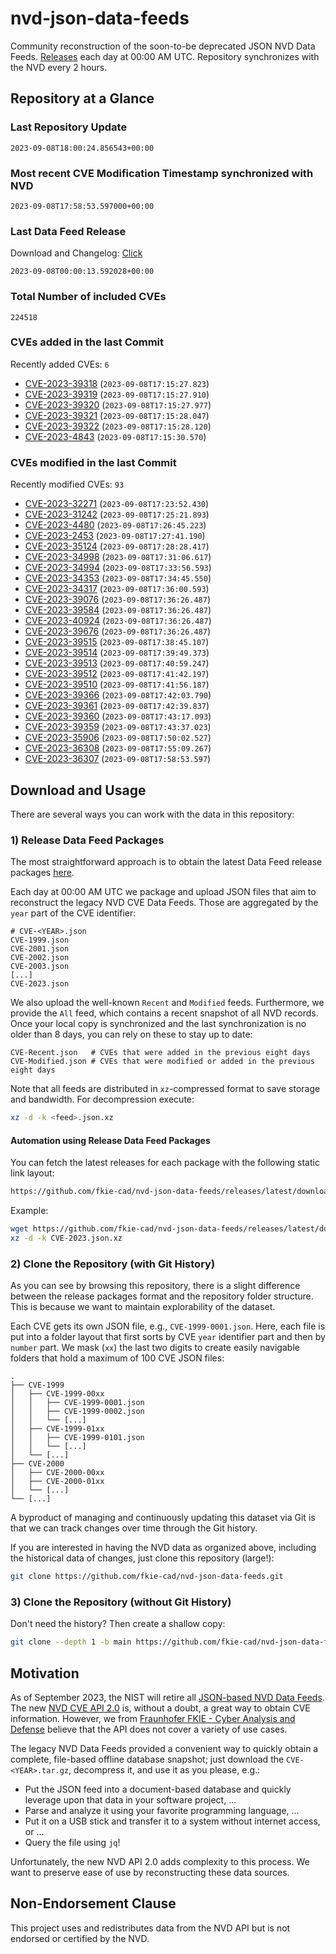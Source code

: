 # nvd-json-data-feeds

Community reconstruction of the soon-to-be deprecated JSON NVD Data Feeds. 
[Releases](https://github.com/fkie-cad/nvd-json-data-feeds/releases/latest) each day at 00:00 AM UTC.
Repository synchronizes with the NVD every 2 hours.

## Repository at a Glance

### Last Repository Update

```plain
2023-09-08T18:00:24.856543+00:00
```

### Most recent CVE Modification Timestamp synchronized with NVD

```plain
2023-09-08T17:58:53.597000+00:00
```

### Last Data Feed Release

Download and Changelog: [Click](https://github.com/fkie-cad/nvd-json-data-feeds/releases/latest)

```plain
2023-09-08T00:00:13.592028+00:00
```

### Total Number of included CVEs

```plain
224518
```

### CVEs added in the last Commit

Recently added CVEs: `6`

* [CVE-2023-39318](CVE-2023/CVE-2023-393xx/CVE-2023-39318.json) (`2023-09-08T17:15:27.823`)
* [CVE-2023-39319](CVE-2023/CVE-2023-393xx/CVE-2023-39319.json) (`2023-09-08T17:15:27.910`)
* [CVE-2023-39320](CVE-2023/CVE-2023-393xx/CVE-2023-39320.json) (`2023-09-08T17:15:27.977`)
* [CVE-2023-39321](CVE-2023/CVE-2023-393xx/CVE-2023-39321.json) (`2023-09-08T17:15:28.047`)
* [CVE-2023-39322](CVE-2023/CVE-2023-393xx/CVE-2023-39322.json) (`2023-09-08T17:15:28.120`)
* [CVE-2023-4843](CVE-2023/CVE-2023-48xx/CVE-2023-4843.json) (`2023-09-08T17:15:30.570`)


### CVEs modified in the last Commit

Recently modified CVEs: `93`

* [CVE-2023-32271](CVE-2023/CVE-2023-322xx/CVE-2023-32271.json) (`2023-09-08T17:23:52.430`)
* [CVE-2023-31242](CVE-2023/CVE-2023-312xx/CVE-2023-31242.json) (`2023-09-08T17:25:21.893`)
* [CVE-2023-4480](CVE-2023/CVE-2023-44xx/CVE-2023-4480.json) (`2023-09-08T17:26:45.223`)
* [CVE-2023-2453](CVE-2023/CVE-2023-24xx/CVE-2023-2453.json) (`2023-09-08T17:27:41.190`)
* [CVE-2023-35124](CVE-2023/CVE-2023-351xx/CVE-2023-35124.json) (`2023-09-08T17:28:28.417`)
* [CVE-2023-34998](CVE-2023/CVE-2023-349xx/CVE-2023-34998.json) (`2023-09-08T17:31:06.617`)
* [CVE-2023-34994](CVE-2023/CVE-2023-349xx/CVE-2023-34994.json) (`2023-09-08T17:33:56.593`)
* [CVE-2023-34353](CVE-2023/CVE-2023-343xx/CVE-2023-34353.json) (`2023-09-08T17:34:45.550`)
* [CVE-2023-34317](CVE-2023/CVE-2023-343xx/CVE-2023-34317.json) (`2023-09-08T17:36:00.593`)
* [CVE-2023-39076](CVE-2023/CVE-2023-390xx/CVE-2023-39076.json) (`2023-09-08T17:36:26.487`)
* [CVE-2023-39584](CVE-2023/CVE-2023-395xx/CVE-2023-39584.json) (`2023-09-08T17:36:26.487`)
* [CVE-2023-40924](CVE-2023/CVE-2023-409xx/CVE-2023-40924.json) (`2023-09-08T17:36:26.487`)
* [CVE-2023-39676](CVE-2023/CVE-2023-396xx/CVE-2023-39676.json) (`2023-09-08T17:36:26.487`)
* [CVE-2023-39515](CVE-2023/CVE-2023-395xx/CVE-2023-39515.json) (`2023-09-08T17:38:45.107`)
* [CVE-2023-39514](CVE-2023/CVE-2023-395xx/CVE-2023-39514.json) (`2023-09-08T17:39:49.373`)
* [CVE-2023-39513](CVE-2023/CVE-2023-395xx/CVE-2023-39513.json) (`2023-09-08T17:40:59.247`)
* [CVE-2023-39512](CVE-2023/CVE-2023-395xx/CVE-2023-39512.json) (`2023-09-08T17:41:42.197`)
* [CVE-2023-39510](CVE-2023/CVE-2023-395xx/CVE-2023-39510.json) (`2023-09-08T17:41:56.187`)
* [CVE-2023-39366](CVE-2023/CVE-2023-393xx/CVE-2023-39366.json) (`2023-09-08T17:42:03.790`)
* [CVE-2023-39361](CVE-2023/CVE-2023-393xx/CVE-2023-39361.json) (`2023-09-08T17:42:39.837`)
* [CVE-2023-39360](CVE-2023/CVE-2023-393xx/CVE-2023-39360.json) (`2023-09-08T17:43:17.093`)
* [CVE-2023-39359](CVE-2023/CVE-2023-393xx/CVE-2023-39359.json) (`2023-09-08T17:43:37.023`)
* [CVE-2023-35906](CVE-2023/CVE-2023-359xx/CVE-2023-35906.json) (`2023-09-08T17:50:02.527`)
* [CVE-2023-36308](CVE-2023/CVE-2023-363xx/CVE-2023-36308.json) (`2023-09-08T17:55:09.267`)
* [CVE-2023-36307](CVE-2023/CVE-2023-363xx/CVE-2023-36307.json) (`2023-09-08T17:58:53.597`)


## Download and Usage

There are several ways you can work with the data in this repository:

### 1) Release Data Feed Packages

The most straightforward approach is to obtain the latest Data Feed release packages [here](https://github.com/fkie-cad/nvd-json-data-feeds/releases/latest).

Each day at 00:00 AM UTC we package and upload JSON files that aim to reconstruct the legacy NVD CVE Data Feeds.
Those are aggregated by the `year` part of the CVE identifier:

```
# CVE-<YEAR>.json
CVE-1999.json
CVE-2001.json
CVE-2002.json
CVE-2003.json
[...]
CVE-2023.json
```

We also upload the well-known `Recent` and `Modified` feeds.
Furthermore, we provide the `All` feed, which contains a recent snapshot of all NVD records.
Once your local copy is synchronized and the last synchronization is no older than 8 days, you can rely on these to stay up to date:

```plain
CVE-Recent.json   # CVEs that were added in the previous eight days
CVE-Modified.json # CVEs that were modified or added in the previous eight days
```

Note that all feeds are distributed in `xz`-compressed format to save storage and bandwidth.
For decompression execute:

```sh
xz -d -k <feed>.json.xz
```


#### Automation using Release Data Feed Packages

You can fetch the latest releases for each package with the following static link layout:

```sh
https://github.com/fkie-cad/nvd-json-data-feeds/releases/latest/download/CVE-<YEAR>.json.xz
```

Example:

```sh
wget https://github.com/fkie-cad/nvd-json-data-feeds/releases/latest/download/CVE-2023.json.xz
xz -d -k CVE-2023.json.xz
```

### 2) Clone the Repository (with Git History)

As you can see by browsing this repository, there is a slight difference between the release packages format and the repository folder structure.
This is because we want to maintain explorability of the dataset.

Each CVE gets its own JSON file, e.g., `CVE-1999-0001.json`.
Here, each file is put into a folder layout that first sorts by CVE `year` identifier part and then by `number` part.
We mask (`xx`) the last two digits to create easily navigable folders that hold a maximum of 100 CVE JSON files:

```plain
.
├── CVE-1999
│   ├── CVE-1999-00xx
│   │   ├── CVE-1999-0001.json
│   │   ├── CVE-1999-0002.json
│   │   └── [...]
│   ├── CVE-1999-01xx
│   │   ├── CVE-1999-0101.json
│   │   └── [...]
│   └── [...]
├── CVE-2000
│   ├── CVE-2000-00xx
│   ├── CVE-2000-01xx
│   └── [...]
└── [...]
```

A byproduct of managing and continuously updating this dataset via Git is that we can track changes over time through the Git history.

If you are interested in having the NVD data as organized above, including the historical data of changes, just clone this repository (large!):

```sh
git clone https://github.com/fkie-cad/nvd-json-data-feeds.git
```

### 3) Clone the Repository (without Git History)

Don't need the history? Then create a shallow copy:

```sh
git clone --depth 1 -b main https://github.com/fkie-cad/nvd-json-data-feeds.git
```

## Motivation

As of September 2023, the NIST will retire all [JSON-based NVD Data Feeds](https://nvd.nist.gov/vuln/data-feeds#divRetirementBanner-1).
The new [NVD CVE API 2.0](https://nvd.nist.gov/developers/vulnerabilities) is, without a doubt, a great way to obtain CVE information.
However, we from [Fraunhofer FKIE - Cyber Analysis and Defense](https://www.fkie.fraunhofer.de/en/departments/cad.html) believe that the API does not cover a variety of use cases.

The legacy NVD Data Feeds provided a convenient way to quickly obtain a complete, file-based offline database snapshot; just download the `CVE-<YEAR>.tar.gz`, decompress it, and use it as you please, e.g.:

* Put the JSON feed into a document-based database and quickly leverage upon that data in your software project, ...
* Parse and analyze it using your favorite programming language, ...
* Put it on a USB stick and transfer it to a system without internet access, or ...
* Query the file using `jq`!

Unfortunately, the new NVD API 2.0 adds complexity to this process.
We want to preserve ease of use by reconstructing these data sources.

## Non-Endorsement Clause

This project uses and redistributes data from the NVD API but is not endorsed or certified by the NVD.